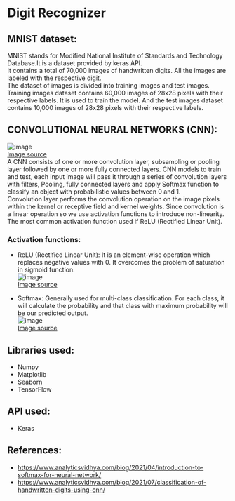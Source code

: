 # Digit Recognizer

## MNIST dataset:
MNIST stands for Modified National Institute of Standards and Technology Database.It is a dataset provided by keras API.<br>
It contains a total of 70,000 images of handwritten digits. All the images are labeled with the respective digit.<br>
The dataset of images is divided into training images and test images. Training images dataset contains 60,000 images of 28x28 pixels with their respective labels. It is used to train the model. And the test images dataset contains 10,000 images of 28x28 pixels with their respective labels.

## CONVOLUTIONAL NEURAL NETWORKS (CNN):
![image](https://user-images.githubusercontent.com/89564985/140636498-ad1babac-8ce8-4b01-9fa9-ad6b5b400260.png)<br>
[Image source](https://medium.com/@RaghavPrabhu/understanding-of-convolutional-neural-network-cnn-deep-learning-99760835f148)<br>
 A CNN consists of one or more convolution layer, subsampling or pooling layer followed by one or more fully connected layers. CNN models to train and test, each input image will pass it through a series of convolution layers with filters, Pooling, fully connected layers and apply Softmax function to classify an object with probabilistic values between 0 and 1.<br>
 Convolution layer performs the convolution operation on the image pixels within the kernel or receptive field and kernel weights. Since convolution is a linear operation so we use activation functions to introduce non-linearity. The most common activation function used if ReLU (Rectified Linear Unit).
 
### Activation functions:
 * ReLU (Rectified Linear Unit):
   It is an element-wise operation which replaces negative values with 0. It overcomes the problem of saturation in sigmoid function.<br>
   ![image](https://user-images.githubusercontent.com/89564985/140636681-28890eb1-1cc5-4427-ba71-9a8dcaee4aba.png)<br>
   [Image source](https://medium.com/@kanchansarkar/relu-not-a-differentiable-function-why-used-in-gradient-based-optimization-7fef3a4cecec)<br>
   
 * Softmax:
   Generally used for multi-class classification. For each class, it will calculate the probability and that class with maximum probability will be our predicted output.<br>
   ![image](https://user-images.githubusercontent.com/89564985/140636700-affab409-5494-4c5b-a65d-66b460348312.png)<br>
   [Image source](https://deepai.org/machine-learning-glossary-and-terms/softmax-layer)
   
## Libraries used:
* Numpy
* Matplotlib
* Seaborn
* TensorFlow

## API used:
* Keras

## References:
* https://www.analyticsvidhya.com/blog/2021/04/introduction-to-softmax-for-neural-network/
* https://www.analyticsvidhya.com/blog/2021/07/classification-of-handwritten-digits-using-cnn/
